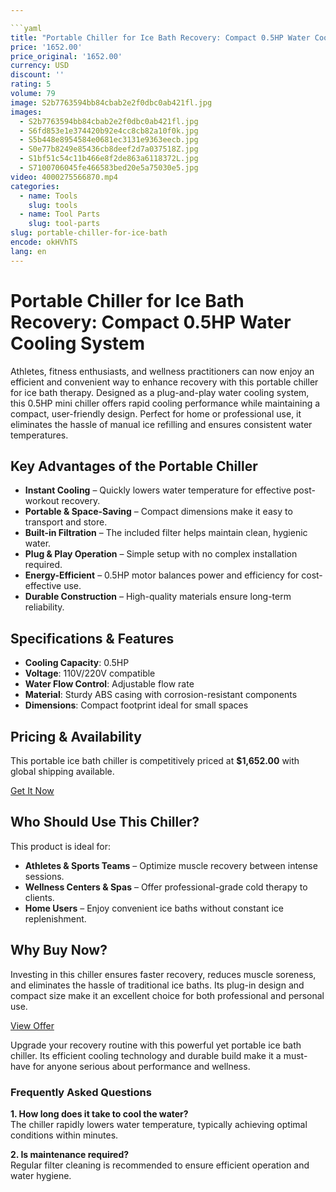 ```yaml
---

```yaml
title: "Portable Chiller for Ice Bath Recovery: Compact 0.5HP Water Cooling System"
price: '1652.00'
price_original: '1652.00'
currency: USD
discount: ''
rating: 5
volume: 79
image: S2b7763594bb84cbab2e2f0dbc0ab421fl.jpg
images:
  - S2b7763594bb84cbab2e2f0dbc0ab421fl.jpg
  - S6fd853e1e374420b92e4cc8cb82a10f0k.jpg
  - S5b448e8954584e0681ec3131e9363eecb.jpg
  - S0e77b8249e85436cb8deef2d7a037518Z.jpg
  - S1bf51c54c11b466e8f2de863a6118372L.jpg
  - S7100706045fe466583bed20e5a75030e5.jpg
video: 4000275566870.mp4
categories:
  - name: Tools
    slug: tools
  - name: Tool Parts
    slug: tool-parts
slug: portable-chiller-for-ice-bath
encode: okHVhTS
lang: en
---
```


# Portable Chiller for Ice Bath Recovery: Compact 0.5HP Water Cooling System  

Athletes, fitness enthusiasts, and wellness practitioners can now enjoy an efficient and convenient way to enhance recovery with this portable chiller for ice bath therapy. Designed as a plug-and-play water cooling system, this 0.5HP mini chiller offers rapid cooling performance while maintaining a compact, user-friendly design. Perfect for home or professional use, it eliminates the hassle of manual ice refilling and ensures consistent water temperatures.  

## Key Advantages of the Portable Chiller  

- **Instant Cooling** – Quickly lowers water temperature for effective post-workout recovery.  
- **Portable & Space-Saving** – Compact dimensions make it easy to transport and store.  
- **Built-in Filtration** – The included filter helps maintain clean, hygienic water.  
- **Plug & Play Operation** – Simple setup with no complex installation required.  
- **Energy-Efficient** – 0.5HP motor balances power and efficiency for cost-effective use.  
- **Durable Construction** – High-quality materials ensure long-term reliability.  

## Specifications & Features  

- **Cooling Capacity**: 0.5HP  
- **Voltage**: 110V/220V compatible  
- **Water Flow Control**: Adjustable flow rate  
- **Material**: Sturdy ABS casing with corrosion-resistant components  
- **Dimensions**: Compact footprint ideal for small spaces  

## Pricing & Availability  

This portable ice bath chiller is competitively priced at **$1,652.00** with global shipping available.  

<div class="flex justify-center my-2">  
  <a href="https://buy.csgad.com/okHVhTS" rel="nofollow sponsored" target="_blank" class="py-2 px-4 rounded-md text-white font-semibold bg-gradient-to-r from-[#f73c22] to-[#ff7b48]">Get It Now</a>  
</div>  

## Who Should Use This Chiller?  

This product is ideal for:  

- **Athletes & Sports Teams** – Optimize muscle recovery between intense sessions.  
- **Wellness Centers & Spas** – Offer professional-grade cold therapy to clients.  
- **Home Users** – Enjoy convenient ice baths without constant ice replenishment.  

## Why Buy Now?  

Investing in this chiller ensures faster recovery, reduces muscle soreness, and eliminates the hassle of traditional ice baths. Its plug-in design and compact size make it an excellent choice for both professional and personal use.  

<div class="flex justify-center my-2">  
  <a href="https://buy.csgad.com/okHVhTS" rel="nofollow sponsored" target="_blank" class="py-2 px-4 rounded-md text-white font-semibold bg-gradient-to-r from-[#f73c22] to-[#ff7b48]">View Offer</a>  
</div>  

Upgrade your recovery routine with this powerful yet portable ice bath chiller. Its efficient cooling technology and durable build make it a must-have for anyone serious about performance and wellness.  

### Frequently Asked Questions  

**1. How long does it take to cool the water?**  
The chiller rapidly lowers water temperature, typically achieving optimal conditions within minutes.  

**2. Is maintenance required?**  
Regular filter cleaning is recommended to ensure efficient operation and water hygiene.